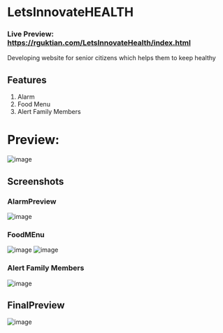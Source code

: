 # LetsInnovateHEALTH
### Live Preview: https://rguktian.com/LetsInnovateHealth/index.html <br>
Developing website for senior citizens which helps them to keep healthy
## Features
  1. Alarm
  2. Food Menu
  3. Alert Family Members

# Preview: 
![image](https://user-images.githubusercontent.com/56499420/204755884-dc6165cf-b44d-4295-9eb0-57522a31ee03.png)

## Screenshots
### AlarmPreview
![image](https://user-images.githubusercontent.com/56499420/204756271-dfe96d4b-3430-4157-87f3-457eec3af109.png)

### FoodMEnu
![image](https://user-images.githubusercontent.com/56499420/204756816-d6071a84-3922-411b-85ac-a9d5c58a187b.png)
![image](https://user-images.githubusercontent.com/56499420/204757296-2bfb93d6-1edb-415c-b8c0-e9493ad0f610.png)

### Alert Family Members
![image](https://user-images.githubusercontent.com/56499420/204757560-0efde950-78d2-4b5a-bf31-9c6bb6bbf176.png)

## FinalPreview
![image](https://user-images.githubusercontent.com/56499420/204757896-3c68144a-4fbb-4ede-9129-f41cab798afa.png)

